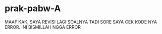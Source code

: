 # prak-pabw-A

MAAF KAK, SAYA REVISI LAGI SOALNYA TADI SORE SAYA CEK KODE NYA ERROR. INI BISMILLAH NGGA ERROR
